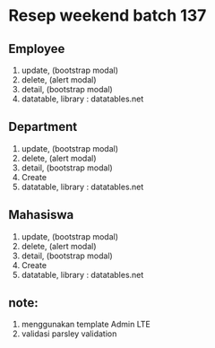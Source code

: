 # Resep weekend batch 137
## Employee
1. update, (bootstrap modal) 
2. delete, (alert modal)
3. detail, (bootstrap modal)
4. datatable, library : datatables.net

## Department
1. update, (bootstrap modal) 
2. delete, (alert modal)
3. detail, (bootstrap modal)
4. Create
5. datatable, library : datatables.net

## Mahasiswa
1. update, (bootstrap modal) 
2. delete, (alert modal)
3. detail, (bootstrap modal)
4. Create
5. datatable, library : datatables.net


## note: 
1. menggunakan template Admin LTE
2. validasi parsley validation